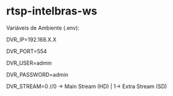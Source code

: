 # rtsp-intelbras-ws

Variáveis de Ambiente (.env):

DVR_IP=192.168.X.X

DVR_PORT=554

DVR_USER=admin

DVR_PASSWORD=admin

DVR_STREAM=0 //0 -> Main Stream (HD) | 1-> Extra Stream (SD)
